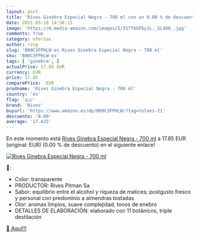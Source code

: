 ```yaml
---
layout: post
title: 'Rives Ginebra Especial Negra - 700 ml con un 0.00 % de descuento'
date: 2021-03-10 14:56:13
image: 'https://m.media-amazon.com/images/I/317fbGP6yJL._SL400_.jpg'
comments: true
category: ofertas
author: ring
slug: 'B00C3FPHLW-es Rives Ginebra Especial Negra - 700 ml'
sku: 'B00C3FPHLW-es'
tags: [ 'ginebra', ]
actualPrice: 17.85 EUR
currency: EUR
price: 17.85
comparePrice:  EUR
prodname: 'Rives Ginebra Especial Negra - 700 ml'
country: 'es'
flag: '🇪🇸'
brand: 'Rives'
buyurl: 'https://www.amazon.es/dp/B00C3FPHLW/?tag=tolees-21'
descuento: '0.00'
average: '17.425'
---
```


En este momento está [Rives Ginebra Especial Negra - 700 ml](https://www.amazon.es/dp/B00C3FPHLW/?tag=tolees-21) a 17.85 EUR (original:  EUR) (0.00 %  de descuento) en el siguiente enlace!

[![Rives Ginebra Especial Negra - 700 ml](https://m.media-amazon.com/images/I/317fbGP6yJL._SL400_.jpg)](https://www.amazon.es/dp/B00C3FPHLW/?tag=tolees-21)

🔎:

- Color: transparente
- PRODUCTOR: Rives Pitman Sa
- Sabor: equilibrio entre el alcohol y riqueza de matices; postgusto fresco y personal con predominio a almendras tostadas
- Olor: aromas limpios, suave complejidad, tonos de enebro
- DETALLES DE ELABORACIÓN: elaborado con 11 botánicos, triple destilación

[🛒 Aquí!!!](https://www.amazon.es/dp/B00C3FPHLW/?tag=tolees-21)
